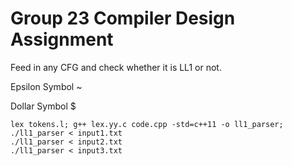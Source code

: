 # Group 23 Compiler Design Assignment

Feed in any CFG and check whether it is LL1 or not.

Epsilon Symbol ~

Dollar Symbol $

```
lex tokens.l; g++ lex.yy.c code.cpp -std=c++11 -o ll1_parser;
./ll1_parser < input1.txt
./ll1_parser < input2.txt
./ll1_parser < input3.txt
```

